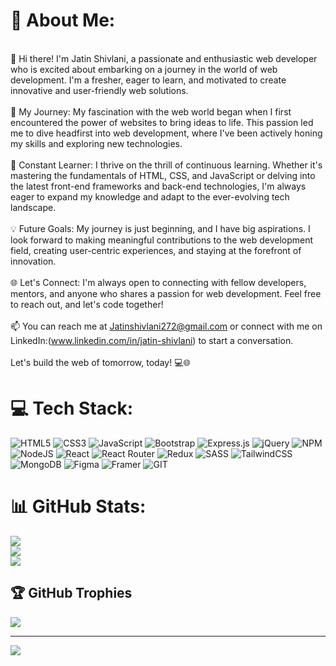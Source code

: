 # 💫 About Me:
<br>👋 Hi there! I'm Jatin Shivlani, a passionate and enthusiastic web developer who is excited about embarking on a journey in the world of web development. I'm a fresher, eager to learn, and motivated to create innovative and user-friendly web solutions.<br><br>🌟 My Journey: My fascination with the web world began when I first encountered the power of websites to bring ideas to life. This passion led me to dive headfirst into web development, where I've been actively honing my skills and exploring new technologies.<br><br>🚀 Constant Learner: I thrive on the thrill of continuous learning. Whether it's mastering the fundamentals of HTML, CSS, and JavaScript or delving into the latest front-end frameworks and back-end technologies, I'm always eager to expand my knowledge and adapt to the ever-evolving tech landscape.<br><br>💡 Future Goals: My journey is just beginning, and I have big aspirations. I look forward to making meaningful contributions to the web development field, creating user-centric experiences, and staying at the forefront of innovation.<br><br>🌐 Let's Connect: I'm always open to connecting with fellow developers, mentors, and anyone who shares a passion for web development. Feel free to reach out, and let's code together!<br><br>📫 You can reach me at Jatinshivlani272@gmail.com or connect with me on LinkedIn:(www.linkedin.com/in/jatin-shivlani) to start a conversation.<br><br>Let's build the web of tomorrow, today! 💻🌐


# 💻 Tech Stack:
![HTML5](https://img.shields.io/badge/html5-%23E34F26.svg?style=for-the-badge&logo=html5&logoColor=white) ![CSS3](https://img.shields.io/badge/css3-%231572B6.svg?style=for-the-badge&logo=css3&logoColor=white) ![JavaScript](https://img.shields.io/badge/javascript-%23323330.svg?style=for-the-badge&logo=javascript&logoColor=%23F7DF1E) ![Bootstrap](https://img.shields.io/badge/bootstrap-%23563D7C.svg?style=for-the-badge&logo=bootstrap&logoColor=white) ![Express.js](https://img.shields.io/badge/express.js-%23404d59.svg?style=for-the-badge&logo=express&logoColor=%2361DAFB) ![jQuery](https://img.shields.io/badge/jquery-%230769AD.svg?style=for-the-badge&logo=jquery&logoColor=white) ![NPM](https://img.shields.io/badge/NPM-%23000000.svg?style=for-the-badge&logo=npm&logoColor=white) ![NodeJS](https://img.shields.io/badge/node.js-6DA55F?style=for-the-badge&logo=node.js&logoColor=white) ![React](https://img.shields.io/badge/react-%2320232a.svg?style=for-the-badge&logo=react&logoColor=%2361DAFB) ![React Router](https://img.shields.io/badge/React_Router-CA4245?style=for-the-badge&logo=react-router&logoColor=white) ![Redux](https://img.shields.io/badge/redux-%23593d88.svg?style=for-the-badge&logo=redux&logoColor=white) ![SASS](https://img.shields.io/badge/SASS-hotpink.svg?style=for-the-badge&logo=SASS&logoColor=white) ![TailwindCSS](https://img.shields.io/badge/tailwindcss-%2338B2AC.svg?style=for-the-badge&logo=tailwind-css&logoColor=white) ![MongoDB](https://img.shields.io/badge/MongoDB-%234ea94b.svg?style=for-the-badge&logo=mongodb&logoColor=white) 	![Figma](https://img.shields.io/badge/figma-%23F24E1E.svg?style=for-the-badge&logo=figma&logoColor=white) ![Framer](https://img.shields.io/badge/Framer-black?style=for-the-badge&logo=framer&logoColor=blue) ![GIT](https://img.shields.io/badge/Git-fc6d26?style=for-the-badge&logo=git&logoColor=white)
# 📊 GitHub Stats:
![](https://github-readme-stats.vercel.app/api?username=JatinShivlani&theme=dark&hide_border=false&include_all_commits=false&count_private=false)<br/>
![](https://github-readme-streak-stats.herokuapp.com/?user=JatinShivlani&theme=dark&hide_border=false)<br/>
![](https://github-readme-stats.vercel.app/api/top-langs/?username=JatinShivlani&theme=dark&hide_border=false&include_all_commits=false&count_private=false&layout=compact)

## 🏆 GitHub Trophies
![](https://github-profile-trophy.vercel.app/?username=JatinShivlani&theme=darkhub&no-frame=true&no-bg=false&margin-w=4)

---
[![](https://visitcount.itsvg.in/api?id=JatinShivlani&icon=2&color=12)](https://visitcount.itsvg.in)

<!-- Proudly created with GPRM ( https://gprm.itsvg.in ) -->
